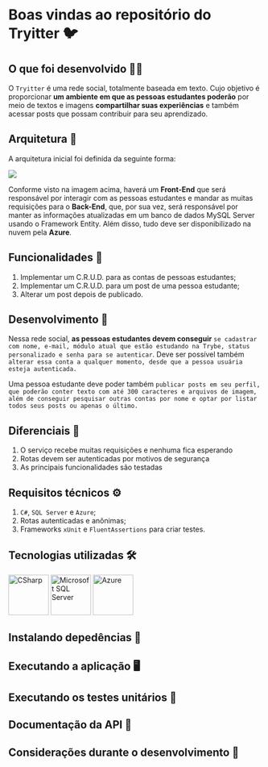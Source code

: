 # Boas vindas ao repositório do Tryitter 🐦

## O que foi desenvolvido 👩‍💻

O `Tryitter` é uma rede social, totalmente baseada em texto. Cujo objetivo é proporcionar **um ambiente em que as pessoas estudantes poderão** por meio de textos e imagens **compartilhar suas experiências** e também acessar posts que possam contribuir para seu aprendizado.

## Arquitetura 🧩

A arquitetura inicial foi definida da seguinte forma:

<img src="https://content-assets.betrybe.com/prod/Arquitetura%20do%20Tema%201.jpeg" />

Conforme visto na imagem acima, haverá um **Front-End** que será responsável por interagir com as pessoas estudantes e mandar as muitas requisições para o **Back-End**, que, por sua vez, será responsável por manter as informações atualizadas em um banco de dados MySQL Server usando o Framework Entity. Além disso, tudo deve ser disponibilizado na nuvem pela **Azure**.

## Funcionalidades 📱

1. Implementar um C.R.U.D. para as contas de pessoas estudantes;
2. Implementar um C.R.U.D. para um post de uma pessoa estudante;
3. Alterar um post depois de publicado.

## Desenvolvimento 🎯

Nessa rede social, **as pessoas estudantes devem conseguir** `se cadastrar com nome, e-mail, módulo atual que estão estudando na Trybe, status personalizado e senha para se autenticar`. Deve ser possível também `alterar essa conta a qualquer momento, desde que a pessoa usuária esteja autenticada.`

Uma pessoa estudante deve poder também `publicar posts em seu perfil, que poderão conter texto com até 300 caracteres e arquivos de imagem, além de conseguir pesquisar outras contas por nome e optar por listar todos seus posts ou apenas o último.`

## Diferenciais 💎

1. O serviço recebe muitas requisições e nenhuma fica esperando
2. Rotas devem ser autenticadas por motivos de segurança
3. As principais funcionalidades são testadas

## Requisitos técnicos ⚙

1. `C#`, `SQL Server` e `Azure`;
2. Rotas autenticadas e anônimas;
3. Frameworks `xUnit` e `FluentAssertions` para criar testes.

## Tecnologias utilizadas 🛠

<img title="CSharp" alt="CSharp" height="80" width="80" src="https://cdn.jsdelivr.net/gh/devicons/devicon/icons/csharp/csharp-original.svg" /> <img title="Microsoft SQL Server" alt="Microsoft SQL Server" height="80" width="80" src="https://cdn.jsdelivr.net/gh/devicons/devicon/icons/microsoftsqlserver/microsoftsqlserver-plain.svg" /> <img title="Azure" alt="Azure" height="80" width="80" src="https://cdn.jsdelivr.net/gh/devicons/devicon/icons/azure/azure-original.svg" /> 

## Instalando depedências 🔽

## Executando a aplicação 🖥

## Executando os testes unitários 🧪

## Documentação da API 📒

## Considerações durante o desenvolvimento 📝
